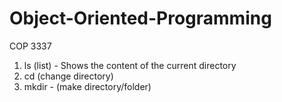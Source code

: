 # Object-Oriented-Programming
COP 3337

1. ls (list) - Shows the content of the current directory
2. cd <directory name> (change directory)
3. mkdir <directory name> - (make directory/folder) 